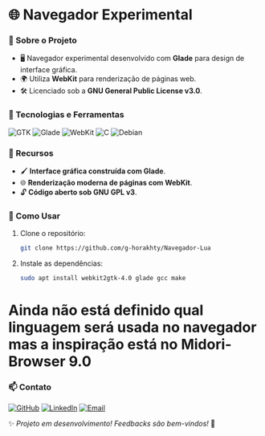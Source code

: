 # 🌐 Navegador Experimental

### 📌 Sobre o Projeto

- 🖥️ Navegador experimental desenvolvido com **Glade** para design de interface gráfica.
- 🌍 Utiliza **WebKit** para renderização de páginas web.
- 🛠️ Licenciado sob a **GNU General Public License v3.0**.

### 🚀 Tecnologias e Ferramentas

![GTK](https://img.shields.io/badge/GTK-%23479FCC.svg?style=for-the-badge&logo=gtk&logoColor=white)
![Glade](https://img.shields.io/badge/Glade-%230099CC.svg?style=for-the-badge&logo=gnome&logoColor=white)
![WebKit](https://img.shields.io/badge/WebKit-%235C6BC0.svg?style=for-the-badge&logo=webkit&logoColor=white)
![C](https://img.shields.io/badge/C-%2300599C.svg?style=for-the-badge&logo=c&logoColor=white)
![Debian](https://img.shields.io/badge/Debian-%23A81D33.svg?style=for-the-badge&logo=debian&logoColor=white)

### 📌 Recursos

- 🖌️ **Interface gráfica construída com Glade**.
- 🌐 **Renderização moderna de páginas com WebKit**.
- 🔓 **Código aberto sob GNU GPL v3**.

### 📂 Como Usar

1. Clone o repositório:
   ```sh
   git clone https://github.com/g-horakhty/Navegador-Lua
   ```
2. Instale as dependências:
   ```sh
   sudo apt install webkit2gtk-4.0 glade gcc make
   ```
# Ainda não está definido qual linguagem será usada no navegador mas a inspiração está no Midori-Browser 9.0

### 📫 Contato

[![GitHub](https://img.shields.io/badge/GitHub-%23121011.svg?style=for-the-badge&logo=github&logoColor=white)](https://github.com/g-horakhty)
[![LinkedIn](https://img.shields.io/badge/LinkedIn-%230077B5.svg?style=for-the-badge&logo=linkedin&logoColor=white)](https://www.linkedin.com/in/gabriel-horakhty-1a182a346)
[![Email](https://img.shields.io/badge/Email-D14836?style=for-the-badge&logo=gmail&logoColor=white)](mailto:dev.os@outlook.com)

✨ *Projeto em desenvolvimento! Feedbacks são bem-vindos!* 🚀
